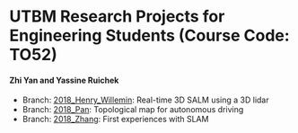 # UTBM Research Projects for Engineering Students (Course Code: TO52)

#### Zhi Yan and Yassine Ruichek

* Branch: [2018_Henry_Willemin](https://github.com/epan-utbm/TO52/tree/2018_Henry_Willemin): Real-time 3D SALM using a 3D lidar
* Branch: [2018_Pan](https://github.com/epan-utbm/TO52/tree/2018_Pan): Topological map for autonomous driving
* Branch: [2018_Zhang](https://github.com/epan-utbm/TO52/tree/2018_Zhang): First experiences with SLAM